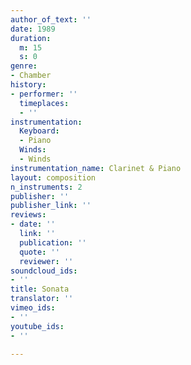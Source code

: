 ```yaml
---
author_of_text: ''
date: 1989
duration:
  m: 15
  s: 0
genre:
- Chamber
history:
- performer: ''
  timeplaces:
  - ''
instrumentation:
  Keyboard:
  - Piano
  Winds:
  - Winds
instrumentation_name: Clarinet & Piano
layout: composition
n_instruments: 2
publisher: ''
publisher_link: ''
reviews:
- date: ''
  link: ''
  publication: ''
  quote: ''
  reviewer: ''
soundcloud_ids:
- ''
title: Sonata
translator: ''
vimeo_ids:
- ''
youtube_ids:
- ''

---
```

